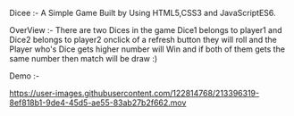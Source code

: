 Dicee :- A Simple Game Built by Using HTML5,CSS3 and JavaScriptES6.

OverView :- There are two Dices in the game Dice1 belongs to player1 and Dice2 belongs to player2 onclick of a refresh button they will roll and 
the Player who's Dice gets higher number will Win and if both of them gets the same number then match will be draw :)

Demo :- 

https://user-images.githubusercontent.com/122814768/213396319-8ef818b1-9de4-45d5-ae55-83ab27b2f662.mov

